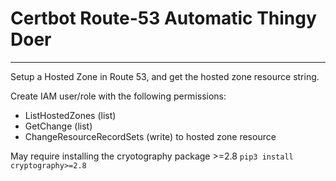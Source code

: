 # Certbot Route-53 Automatic Thingy Doer
----------------------------------------

Setup a Hosted Zone in Route 53, and get the hosted zone resource string.


Create IAM user/role with the following permissions:
- ListHostedZones (list)
- GetChange (list)
- ChangeResourceRecordSets (write) to hosted zone resource

May require installing the cryotography package >=2.8
`pip3 install cryptography>=2.8`

